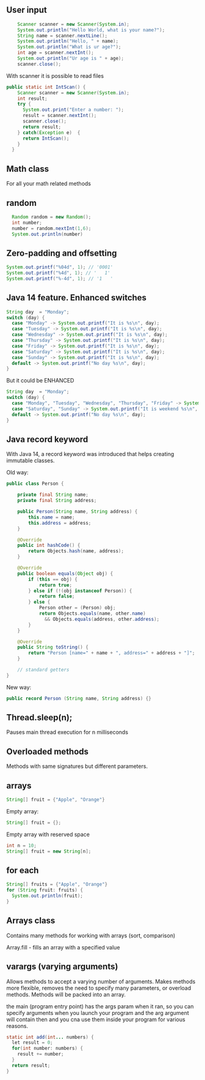 ## User input

```java
    Scanner scanner = new Scanner(System.in);
    System.out.println("Hello World, what is your name?");
    String name = scanner.nextLine();
    System.out.println("Hello, " + name);
    System.out.println("What is ur age?");
    int age = scanner.nextInt();
    System.out.println("Ur age is " + age);
    scanner.close();
```

With scanner it is possible to read files

```java
public static int IntScan() {
    Scanner scanner = new Scanner(System.in);
    int result;
    try {
      System.out.print("Enter a number: ");
      result = scanner.nextInt();
      scanner.close();
      return result;
    } catch(Exception e)  {
      return IntScan();
    }
  }
```

## Math class

For all your math related methods

## random

```java
  Random random = new Random();
  int number;
  number = random.nextInt(1,6);
  System.out.println(number)
```

## Zero-padding and offsetting

```java
System.out.printf("%04d", 1); // '0001'
System.out.printf("%4d", 1); // '   1'
System.out.printf("%-4d", 1); // '1   '
```

## Java 14 feature. Enhanced switches

```java
String day  = "Monday";
switch (day) {
  case "Monday" -> System.out.printf("It is %s\n", day);
  case "Tuesday" -> System.out.printf("It is %s\n", day);
  case "Wednesday" -> System.out.printf("It is %s\n", day);
  case "Thursday" -> System.out.printf("It is %s\n", day);
  case "Friday" -> System.out.printf("It is %s\n", day);
  case "Saturday" -> System.out.printf("It is %s\n", day);
  case "Sunday" -> System.out.printf("It is %s\n", day);
  default -> System.out.printf("No day %s\n", day);
}
```

But it could be ENHANCED

```java
String day  = "Monday";
switch (day) {
  case "Monday", "Tuesday", "Wednesday", "Thursday", "Friday" -> System.out.printf("It is %s\n", day);
  case "Saturday", "Sunday" -> System.out.printf("It is weekend %s\n", day);
  default -> System.out.printf("No day %s\n", day);
}
```

## Java record keyword

With Java 14, a record keyword was introduced that helps creating immutable classes. 

Old way:

```java
public class Person {

    private final String name;
    private final String address;

    public Person(String name, String address) {
        this.name = name;
        this.address = address;
    }

    @Override
    public int hashCode() {
        return Objects.hash(name, address);
    }

    @Override
    public boolean equals(Object obj) {
        if (this == obj) {
            return true;
        } else if (!(obj instanceof Person)) {
            return false;
        } else {
            Person other = (Person) obj;
            return Objects.equals(name, other.name)
              && Objects.equals(address, other.address);
        }
    }

    @Override
    public String toString() {
        return "Person [name=" + name + ", address=" + address + "]";
    }

    // standard getters
}
```

New way:

```java
public record Person (String name, String address) {}
```

## Thread.sleep(n);

Pauses main thread execution for n milliseconds

## Overloaded methods

Methods with same signatures but different parameters.

## arrays

```java
String[] fruit = {"Apple", "Orange"}
```

Empty array:

```java
String[] fruit = {};
```

Empty array with reserved space

```java
int n = 10;
String[] fruit = new String[n];
```


## for each 

```java
String[] fruits = {"Apple", "Orange"}
for (String fruit: fruits) {
  System.out.println(fruit);
}
```

## Arrays class

Contains many methods for working with arrays (sort, comparison)

Array.fill - fills an array with a specified value

## varargs (varying arguments)

Allows methods to accept a varying number of arguments. Makes methods more flexible, removes the need to specify many parameters, or overload methods. Methods will be packed into an array.

the main (program entry point) has the args param when it ran, so you can specify arguments when you launch your program and the arg argument will contain then and you cna use them inside your program for various reasons.

```java
static int add(int... numbers) {
  let result = 0;
  for(int number: numbers) {
    result += number;
  }
  return result;
}
```
